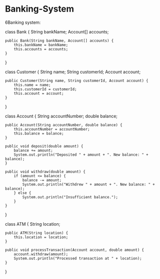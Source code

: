 # Banking-System

6Banking system:

class Bank {
    String bankName;
    Account[] accounts;

    public Bank(String bankName, Account[] accounts) {
        this.bankName = bankName;
        this.accounts = accounts;
    }
}

class Customer {
    String name;
    String customerId;
    Account account;

    public Customer(String name, String customerId, Account account) {
        this.name = name;
        this.customerId = customerId;
        this.account = account;
    }
}

class Account {
    String accountNumber;
    double balance;

    public Account(String accountNumber, double balance) {
        this.accountNumber = accountNumber;
        this.balance = balance;
    }

    public void deposit(double amount) {
        balance += amount;
        System.out.println("Deposited " + amount + ". New balance: " + balance);
    }

    public void withdraw(double amount) {
        if (amount <= balance) {
            balance -= amount;
            System.out.println("Withdrew " + amount + ". New balance: " + balance);
        } else {
            System.out.println("Insufficient balance.");
        }
    }
}

class ATM {
    String location;

    public ATM(String location) {
        this.location = location;
    }

    public void processTransaction(Account account, double amount) {
        account.withdraw(amount);
        System.out.println("Processed transaction at " + location);
    }
}

